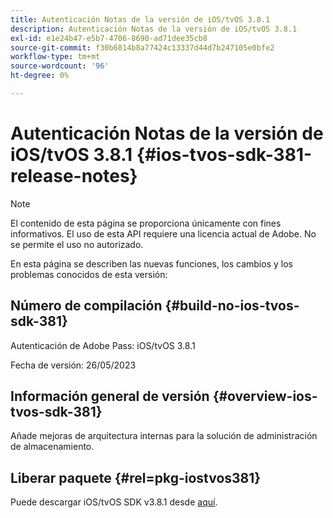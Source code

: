 ```yaml
---
title: Autenticación Notas de la versión de iOS/tvOS 3.8.1
description: Autenticación Notas de la versión de iOS/tvOS 3.8.1
exl-id: e1e24b47-e5b7-4706-8690-ad71dee35cb8
source-git-commit: f30b6814b8a77424c13337d44d7b247105e0bfe2
workflow-type: tm+mt
source-wordcount: '96'
ht-degree: 0%

---
```


# Autenticación Notas de la versión de iOS/tvOS 3.8.1 {#ios-tvos-sdk-381-release-notes}

>[!NOTE]
>
>El contenido de esta página se proporciona únicamente con fines informativos. El uso de esta API requiere una licencia actual de Adobe. No se permite el uso no autorizado.

En esta página se describen las nuevas funciones, los cambios y los problemas conocidos de esta versión:

## Número de compilación {#build-no-ios-tvos-sdk-381}

Autenticación de Adobe Pass: iOS/tvOS 3.8.1

Fecha de versión: 26/05/2023



## Información general de versión {#overview-ios-tvos-sdk-381}

Añade mejoras de arquitectura internas para la solución de administración de almacenamiento.

## Liberar paquete {#rel=pkg-iostvos381}

Puede descargar iOS/tvOS SDK v3.8.1 desde [aquí](https://tve.zendesk.com/hc/en-us/articles/204963209).
